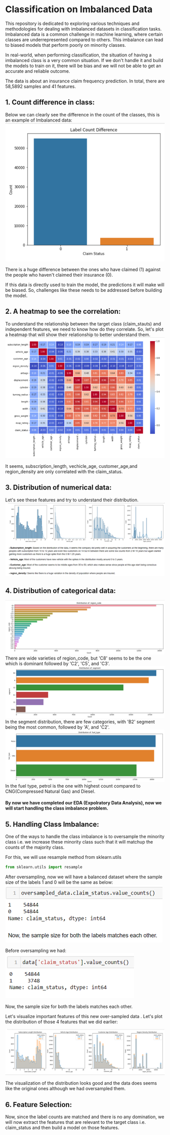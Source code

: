 # Classification on Imbalanced Data
 This repository is dedicated to exploring various techniques and methodologies for dealing with imbalanced datasets in classification tasks. Imbalanced data is a common challenge in machine learning, where certain classes are underrepresented compared to others. This imbalance can lead to biased models that perform poorly on minority classes.

In real-world, when performing classification, the situation of having a imbalanced class is a very common situation. If we don't handle it and build the models to train on it, there will be bias and we will not be able to get an accurate and reliable outcome. 

The data is about an insurance claim frequency prediction. In total, there are 58,5892 samples and 41 features.

## 1. Count difference in class:
Below we can clearly see the difference in the count of the classes, this is an example of Imbalanced data:
![alt text](image.png)

There is a huge difference between the ones who have claimed (1) against the people who haven't claimed their insurance (0).

If this data is directly used to train the model, the predictions it will make will be biased. So, challenges like these needs to be addressed before building the model.

## 2. A heatmap to see the correlation:

To understand the relationship between the target class (claim_stauts) and independent features, we need to know how do they correlate. So, let's plot a heatmap that will show their relationship to better understand them.
![alt text](image-1.png)

It seems, subscription_length, vechicle_age, customer_age,and region_density are only correlated with the
claim_status. 

## 3. Distribution of numerical data:
Let's see these features and try to understand their distribution.
![alt text](image-2.png)


## 4. Distribution of categorical data:
![alt text](image-3.png)
There are wide varieties of region_code, but 'C8' seems to be the one which is dominant followed by 'C2', 'C5', and 'C3'.
![alt text](image-4.png)
In the segment distribution, there are few categories, with 'B2' segment being the most common, followed by 'A', and 'C2'.
![alt text](image-5.png)
In the fuel type, petrol is the one with highest count compared to CNG(Compressed Natural Gas) and Diesel.

#### By now we have completed our EDA (Expolratory Data Analysis), now we will start handling the class imbalance problem.


## 5. Handling Class Imbalance:

One of the ways to handle the class imbalance is to oversample the minority class i.e. we increase these minority
class such that it will matchup the counts of the majority class.

For this, we will use resample method from sklearn.utils

```python
from sklearn.utils import resample
```

After oversampling, now we will have a balanced dataset where the sample size of the labels 1 and 0 will be the same as below:
![alt text](image-6.png)

Before oversampling we had:
![alt text](image-7.png)


Now, the sample size for both the labels matches each other.

Let's visualize important features of this new over-sampled data . Let's plot the distribution of those 4 features that we did earlier:

![alt text](image-8.png)

The visualization of the distribution looks good and the data does seems like the original ones although we had oversampled them.

## 6. Feature Selection:
Now, since the label counts are matched and there is no any domination, we will now extract the features that are relevant to the target class i.e. claim_status and then build a model on those features.
